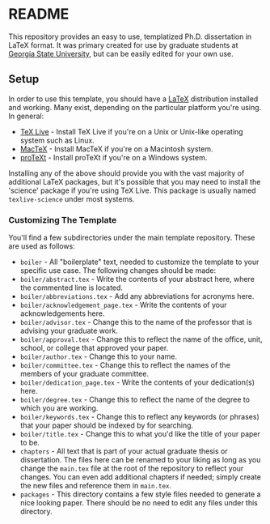 # README #

This repository provides an easy to use, templatized Ph.D. dissertation in LaTeX format. It was primary created for use by graduate students at [Georgia State University](http://www.gsu.edu/), but can be easily edited for your own use.

## Setup ##
In order to use this template, you should have a [LaTeX](http://www.latex-project.org/) distribution installed and working. Many exist, depending on the particular platform you're using. In general:

* [TeX Live](http://www.tug.org/texlive) - Install TeX Live if you're on a Unix or Unix-like operating system such as Linux.
* [MacTeX](http://www.tug.org/mactex/) - Install MacTeX if you're on a Macintosh system.
* [proTeXt](http://www.tug.org/protext/) - Install proTeXt if you're on a Windows system.

Installing any of the above should provide you with the vast majority of additional LaTeX packages, but it's possible that you may need to install the 'science' package if you're using TeX Live. This package is usually named `texlive-science` under most systems.

### Customizing The Template ###
You'll find a few subdirectories under the main template repository. These are used as follows:

* `boiler` - All "boilerplate" text, needed to customize the template to your specific use case. The following changes should be made:
 * `boiler/abstract.tex` - Write the contents of your abstract here, where the commented line is located.
 * `boiler/abbreviations.tex` - Add any abbreviations for acronyms here.
 * `boiler/acknowledgement_page.tex` - Write the contents of your acknowledgements here.
 * `boiler/advisor.tex` - Change this to the name of the professor that is advising your graduate work.
 * `boiler/approval.tex` - Change this to reflect the name of the office, unit, school, or college that approved your paper.
 * `boiler/author.tex` - Change this to your name.
 * `boiler/committee.tex` - Change this to reflect the names of the members of your graduate committee.
 * `boiler/dedication_page.tex` - Write the contents of your dedication(s) here.
 * `boiler/degree.tex` - Change this to reflect the name of the degree to which you are working.
 * `boiler/keywords.tex` - Change this to reflect any keywords (or phrases) that your paper should be indexed by for searching.
 * `boiler/title.tex` - Change this to what you'd like the title of your paper to be.
* `chapters` - All text that is part of your actual graduate thesis or dissertation. The files here can be renamed to your liking as long as you change the `main.tex` file at the root of the repository to reflect your changes. You can even add additional chapters if needed; simply create the new files and reference them in `main.tex`.
* `packages` - This directory contains a few style files needed to generate a nice looking paper. There should be no need to edit any files under this directory.
